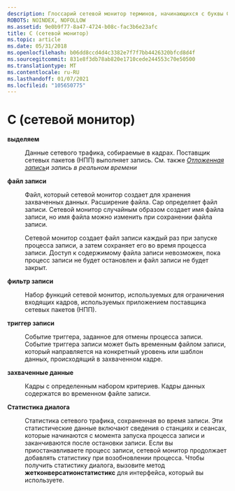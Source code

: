 ```yaml
---
description: Глоссарий сетевой монитор терминов, начинающихся с буквы C.
ROBOTS: NOINDEX, NOFOLLOW
ms.assetid: 9e0b9f77-8a47-4724-b08c-fac3b6e23afc
title: C (сетевой монитор)
ms.topic: article
ms.date: 05/31/2018
ms.openlocfilehash: b06dd8ccd4d4c3382e7f7f7bb4426320bfcd8d4f
ms.sourcegitcommit: 831e8f3db78ab820e1710cede244553c70e50500
ms.translationtype: MT
ms.contentlocale: ru-RU
ms.lasthandoff: 01/07/2021
ms.locfileid: "105650775"
---
```

# <a name="c-network-monitor"></a>C (сетевой монитор)

<dl> <dt>

<span id="_netmon_capture_gly"></span><span id="_NETMON_CAPTURE_GLY"></span>**выделяем**
</dt> <dd>

Данные сетевого трафика, собираемые в кадрах. Поставщик сетевых пакетов (НПП) выполняет запись. См. также [*Отложенная запись*](d.md)и *запись в реальном времени*

</dd> <dt>

<span id="_netmon_capture_file_gly"></span><span id="_NETMON_CAPTURE_FILE_GLY"></span>**файл записи**
</dt> <dd>

Файл, который сетевой монитор создает для хранения захваченных данных. Расширение файла. Cap определяет файл записи. Сетевой монитор случайным образом создает имя файла записи, но имя файла можно изменить при сохранении файла записи.

Сетевой монитор создает файл записи каждый раз при запуске процесса записи, а затем сохраняет его во время процесса записи. Доступ к содержимому файла записи невозможен, пока процесс записи не будет остановлен и файл записи не будет закрыт.

</dd> <dt>

<span id="_netmon_capture_filter_gly"></span><span id="_NETMON_CAPTURE_FILTER_GLY"></span>**фильтр записи**
</dt> <dd>

Набор функций сетевой монитор, используемых для ограничения входящих кадров, используемых приложением поставщика сетевых пакетов (НПП).

</dd> <dt>

<span id="_netmon_capture_trigger_gly"></span><span id="_NETMON_CAPTURE_TRIGGER_GLY"></span>**триггер записи**
</dt> <dd>

Событие триггера, заданное для отмены процесса записи. Событие триггера записи может быть временным файлом записи, который направляется на конкретный уровень или шаблон данных, происходящий в захваченном кадре.

</dd> <dt>

<span id="_netmon_captured_data_gly"></span><span id="_NETMON_CAPTURED_DATA_GLY"></span>**захваченные данные**
</dt> <dd>

Кадры с определенным набором критериев. Кадры данных содержатся во временном файле записи.

</dd> <dt>

<span id="_netmon_conversation_statistics_gly"></span><span id="_NETMON_CONVERSATION_STATISTICS_GLY"></span>**Статистика диалога**
</dt> <dd>

Статистика сетевого трафика, сохраненная во время записи. Эти статистические данные включают сведения о станциях и сеансах, которые начинаются с момента запуска процесса записи и заканчиваются после остановки записи. Если вы приостанавливаете процесс записи, сетевой монитор продолжает добавлять статистику при возобновлении процесса. Чтобы получить статистику диалога, вызовите метод **жетконверсатионстатистикс** для интерфейса, который вы используете.

</dd> </dl>

 

 



